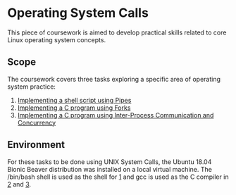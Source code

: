 # Operating System Calls
This piece of coursework is aimed to develop practical skills related to core Linux operating system concepts.

## Scope
The coursework covers three tasks exploring a specific area of operating system practice:
1.	[Implementing a shell script using Pipes][1]
2.	[Implementing a C program using Forks][2]
3.	[Implementing a C program using Inter-Process Communication and Concurrency][3]

## Environment
For these tasks to be done using UNIX System Calls, the Ubuntu 18.04 Bionic Beaver distribution was installed on a local virtual machine. The /bin/bash shell is used as the shell for [1][1] and gcc is used as the C compiler in [2][2] and [3][3].

[1]: src/pipes
[2]: src/forks
[3]: src/async